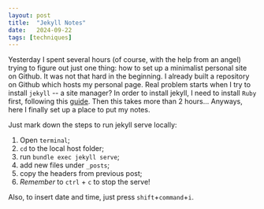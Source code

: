 ```yaml
---
layout: post
title:  "Jekyll Notes"
date:   2024-09-22
tags: [techniques]
---
```


Yesterday I spent several hours (of course, with the help from an angel) trying to figure out just one thing: how to set up a minimalist personal site on Github. It was not that hard in the beginning. I already built a repository on Github which hosts my personal page. Real problem starts when I try to install `jekyll` -- a site manager? In order to install jekyll, I need to install `Ruby` first, following this [guide](https://www.moncefbelyamani.com/how-to-install-xcode-homebrew-git-rvm-ruby-on-mac/). Then this takes more than 2 hours... Anyways, here I finally set up a place to put my notes.

Just mark down the steps to run jekyll serve locally:
1. Open `terminal`;
2. `cd` to the local host folder;
3. run `bundle exec jekyll serve`;
4. add new files under `_posts`;
5. copy the headers from previous post;
4. _Remember_ to `ctrl` + `c` to stop the serve!

Also, to insert date and time, just press `shift`+`command`+`i`.